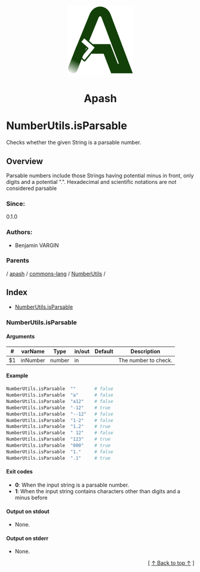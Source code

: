 
<div align='center' id='apash-top'>
  <a href='https://github.com/hastec-fr/apash'>
    <img alt='apash-logo' src='../../../../../../../assets/apash-logo.svg'/>
  </a>

  # Apash
</div>

# NumberUtils.isParsable

Checks whether the given String is a parsable number.

## Overview

Parsable numbers include those Strings having potential minus in front,
only digits and a potential ".". Hexadecimal and scientific notations are not considered parsable

### Since:
0.1.0

### Authors:
* Benjamin VARGIN

### Parents
<!-- apash.parentBegin -->
[](../../../../.md) / [apash](../../../apash.md) / [commons-lang](../../commons-lang.md) / [NumberUtils](../NumberUtils.md) / 
<!-- apash.parentEnd -->

## Index

* [NumberUtils.isParsable](#numberutilsisparsable)

### NumberUtils.isParsable

#### Arguments
| #      | varName        | Type          | in/out   | Default    | Description                           |
|--------|----------------|---------------|----------|------------|---------------------------------------|
| $1     | inNumber       | number        | in       |            | The number to check.                  |

#### Example

```bash
NumberUtils.isParsable  ""       # false
NumberUtils.isParsable  "a"      # false
NumberUtils.isParsable  "a12"    # false
NumberUtils.isParsable  "-12"    # true
NumberUtils.isParsable  "--12"   # false
NumberUtils.isParsable  "1-2"    # false
NumberUtils.isParsable  "1.2"    # true
NumberUtils.isParsable  " 12"    # false
NumberUtils.isParsable  "123"    # true
NumberUtils.isParsable  "000"    # true
NumberUtils.isParsable  "1."     # false
NumberUtils.isParsable  ".1"     # true
```

#### Exit codes

* **0**: When the input string is a parsable number.
* **1**: When the input string contains characters other than digits and a minus before

#### Output on stdout

* None.

#### Output on stderr

* None.


  <div align='right'>[ <a href='#apash-top'>↑ Back to top ↑</a> ]</div>

